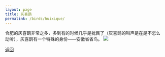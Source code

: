 ```yaml
---
layout: page
title: 灰喜鹊
permalink: /birds/huixique/
---
```

合肥的灰喜鹊非常之多，多到有的时候几乎是扰民了（灰喜鹊的叫声是在是不怎么动听），灰喜鹊有一个特殊的身份——安徽省省鸟。
![](../picture/huixique/DSC_3979.jpg)

[返回](../../)

